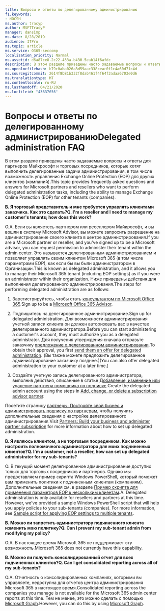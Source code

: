 ```yaml
---
title: Вопросы и ответы по делегированному администрированию
f1.keywords:
- NOCSH
ms.author: tracyp
author: MSFTTracyP
manager: dansimp
ms.date: 8/28/2019
audience: ITPro
ms.topic: article
ms.service: O365-seccomp
localization_priority: Normal
ms.assetid: d6a87ce8-2c22-433a-b430-5eab14f6afdc
description: В этом разделе приведены часто задаваемые вопросы и ответы для партнеров Майкрософт и торговых посредников, которые хотят выполнить делегированные задачи администрирования, в том числе возможность управления Exchange Online Protection (EOP) для других клиентов (компаний).
ms.openlocfilehash: b79c0aba026a8d59aac338ceac0f1c4a60d71c4d
ms.sourcegitcommit: 2614f8b81b332f8dab461f4f64f3adaa6703e0d6
ms.translationtype: MT
ms.contentlocale: ru-RU
ms.lasthandoff: 04/21/2020
ms.locfileid: "43637656"
---
```

# <a name="delegated-administration-faq"></a><span data-ttu-id="f1ed6-103">Вопросы и ответы по делегированному администрированию</span><span class="sxs-lookup"><span data-stu-id="f1ed6-103">Delegated administration FAQ</span></span>

<span data-ttu-id="f1ed6-104">В этом разделе приведены часто задаваемые вопросы и ответы для партнеров Майкрософт и торговых посредников, которые хотят выполнить делегированные задачи администрирования, в том числе возможность управления Exchange Online Protection (EOP) для других клиентов (компаний).</span><span class="sxs-lookup"><span data-stu-id="f1ed6-104">This topic provides frequently asked questions and answers for Microsoft partners and resellers who want to perform delegated administration tasks, including the ability to manage Exchange Online Protection (EOP) for other tenants (companies).</span></span>

<span data-ttu-id="f1ed6-105">**В. Я торговый представитель и мне требуется управлять клиентами заказчика. Как это сделать?**</span><span class="sxs-lookup"><span data-stu-id="f1ed6-105">**Q. I'm a reseller and I need to manage my customer's tenants; how does this work?**</span></span>

<span data-ttu-id="f1ed6-106">О.</span><span class="sxs-lookup"><span data-stu-id="f1ed6-106">A.</span></span> <span data-ttu-id="f1ed6-107">Если вы являетесь партнером или реселлером Майкрософт, и вы вошли в систему Microsoft Advisor, вы можете запросить разрешение на администрирование своего клиента в центре администрирования.</span><span class="sxs-lookup"><span data-stu-id="f1ed6-107">If you are a Microsoft partner or reseller, and you've signed up to be a Microsoft advisor, you can request permission to administer their tenant within the admin center.</span></span> <span data-ttu-id="f1ed6-108">Это называется делегированным администрированием и позволяет управлять своим клиентом Microsoft 365 (в том числе параметрами EOP), как если бы вы были администратором в Организации.</span><span class="sxs-lookup"><span data-stu-id="f1ed6-108">This is known as delegated administration, and it allows you to manage their Microsoft 365 tenant (including EOP settings) as if you were an administrator within their organization.</span></span> <span data-ttu-id="f1ed6-109">Ниже приведены действия для выполнения делегированного администрирования.</span><span class="sxs-lookup"><span data-stu-id="f1ed6-109">The steps for performing delegated administration are as follows:</span></span>

1. <span data-ttu-id="f1ed6-110">Зарегистрируйтесь, чтобы стать [консультантом по Microsoft Office 365](https://aka.ms/cloudbenefits).</span><span class="sxs-lookup"><span data-stu-id="f1ed6-110">Sign up to be a [Microsoft Office 365 Advisor](https://aka.ms/cloudbenefits).</span></span>

2. <span data-ttu-id="f1ed6-111">Подпишитесь на делегированное администрирование.</span><span class="sxs-lookup"><span data-stu-id="f1ed6-111">Sign up for delegated administration.</span></span> <span data-ttu-id="f1ed6-112">Для возможности администрирования учетной записи клиента он должен авторизовать вас в качестве делегированного администратора.</span><span class="sxs-lookup"><span data-stu-id="f1ed6-112">Before you can start administering a customer's account, they must authorize you as a delegated administrator.</span></span> <span data-ttu-id="f1ed6-113">Для получения утверждения сначала отправьте заказчику [предложение о делегированном администрировании](https://support.office.com/article/26530dc0-ebba-415b-86b1-b55bc06b073e).</span><span class="sxs-lookup"><span data-stu-id="f1ed6-113">To obtain their approval, you first [send them an offer for delegated administration](https://support.office.com/article/26530dc0-ebba-415b-86b1-b55bc06b073e).</span></span> <span data-ttu-id="f1ed6-114">(Вы также можете предложить делегированное администрирование заказчику позднее.)</span><span class="sxs-lookup"><span data-stu-id="f1ed6-114">(You can also offer delegated administration to your customer at a later time.)</span></span>

3. <span data-ttu-id="f1ed6-115">Создайте учетную запись делегированного администратора, выполнив действия, описанные в статье [Добавление, изменение или удаление партнера помощника по подписке](https://docs.microsoft.com/office365/admin/misc/add-partner).</span><span class="sxs-lookup"><span data-stu-id="f1ed6-115">Create the delegated admin account using the steps in [Add, change, or delete a subscription advisor partner](https://docs.microsoft.com/office365/admin/misc/add-partner).</span></span>

<span data-ttu-id="f1ed6-116">Посетите страницу [партнеры: Постройте свой бизнес и администрировать подписку по партнерам,](https://support.office.com/article/30dd1681-47e0-4cbc-abfe-a222cd111319) чтобы получить дополнительные сведения о настройке делегированного администрирования.</span><span class="sxs-lookup"><span data-stu-id="f1ed6-116">Visit [Partners: Build your business and administer partner subscription](https://support.office.com/article/30dd1681-47e0-4cbc-abfe-a222cd111319) for more information about how to set up delegated administration.</span></span>

<span data-ttu-id="f1ed6-117">**В. Я являюсь клиентом, а не торговым посредником. Как можно настроить полномочного администратора для моих подчиненных клиентов?**</span><span class="sxs-lookup"><span data-stu-id="f1ed6-117">**Q. I'm a customer, not a reseller, how can set up delegated administrator for my sub-tenants?**</span></span>

<span data-ttu-id="f1ed6-p103">О. В текущий момент делегированное администрирование доступно только для торговых посредников и партнеров. Однако мы предоставляем пример скрипта Windows PowerShell, который поможет вам применить политики к подчиненным клиентам (компаниям). Дополнительные сведения см. в разделе [Пример скрипта для применения параметров EOP к нескольким клиентам](sample-script-for-applying-eop-settings-to-multiple-tenants.md).</span><span class="sxs-lookup"><span data-stu-id="f1ed6-p103">A. Delegated administration is only available for resellers and partners at this time. However, we've provided a sample Windows PowerShell script that will help you apply policies to your sub-tenants (companies). For more information, see [Sample script for applying EOP settings to multiple tenants](sample-script-for-applying-eop-settings-to-multiple-tenants.md).</span></span>

<span data-ttu-id="f1ed6-122">**В. Можно ли запретить администратору подчиненного клиента изменить мою политику?**</span><span class="sxs-lookup"><span data-stu-id="f1ed6-122">**Q. Can I prevent my sub-tenant admin from modifying my policy?**</span></span>

<span data-ttu-id="f1ed6-123">О.</span><span class="sxs-lookup"><span data-stu-id="f1ed6-123">A.</span></span> <span data-ttu-id="f1ed6-124">В настоящее время Microsoft 365 не поддерживает эту возможность.</span><span class="sxs-lookup"><span data-stu-id="f1ed6-124">Microsoft 365 does not currently have this capability.</span></span>

<span data-ttu-id="f1ed6-125">**В. Можно ли получить консолидированный отчет для всех подчиненных клиентов?**</span><span class="sxs-lookup"><span data-stu-id="f1ed6-125">**Q. Can I get consolidated reporting across all of my sub-tenants?**</span></span>

<span data-ttu-id="f1ed6-126">О.</span><span class="sxs-lookup"><span data-stu-id="f1ed6-126">A.</span></span> <span data-ttu-id="f1ed6-127">Отчетность о консолидированных компаниях, которыми вы управляете, недоступна для отчетов центра администрирования Microsoft 365 в настоящее время.</span><span class="sxs-lookup"><span data-stu-id="f1ed6-127">Consolidated reporting across the companies you manage is not available for the Microsoft 365 admin center reports at this time.</span></span> <span data-ttu-id="f1ed6-128">Тем не менее, это можно сделать с помощью [Microsoft Graph](https://docs.microsoft.com/graph/overview).</span><span class="sxs-lookup"><span data-stu-id="f1ed6-128">However, you can do this by using [Microsoft Graph](https://docs.microsoft.com/graph/overview).</span></span>
